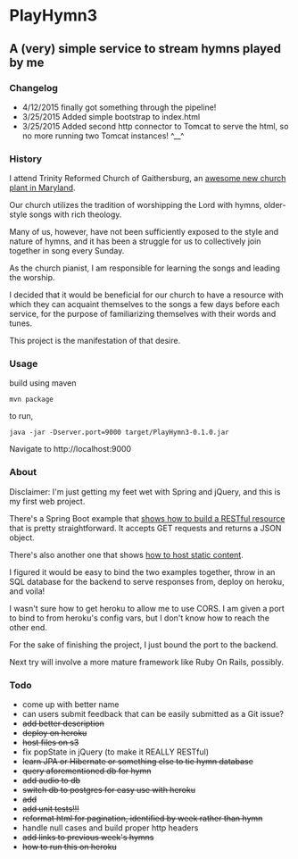 # PlayHymn3
## A (very) simple service to stream hymns played by me

### Changelog
- 4/12/2015 finally got something through the pipeline!
- 3/25/2015 Added simple bootstrap to index.html
- 3/25/2015 Added second http connector to Tomcat to serve the html, so no more running two Tomcat instances! ^__^

### History
I attend Trinity Reformed Church of Gaithersburg, an [awesome new church plant in Maryland](www.trcofg.org).

Our church utilizes the tradition of worshipping the Lord with hymns, older-style songs with rich theology.

Many of us, however, have not been sufficiently exposed to the style and nature of hymns, and it has been a struggle for us to collectively join together in song every Sunday.

As the church pianist, I am responsible for learning the songs and leading the worship.

I decided that it would be beneficial for our church to have a resource with which they can acquaint themselves to the songs a few days before each service, for the purpose of familiarizing themselves with their words and tunes.

This project is the manifestation of that desire.

### Usage
build using maven

```
mvn package
```

to run,

```
java -jar -Dserver.port=9000 target/PlayHymn3-0.1.0.jar
```

Navigate to http://localhost:9000

### About
Disclaimer: I'm just getting my feet wet with Spring and jQuery, and this is my first web project.

There's a Spring Boot example that [shows how to build a RESTful resource](https://spring.io/guides/gs/actuator-service/) that is pretty straightforward. It accepts GET requests and returns a JSON object.

There's also another one that shows [how to host static content](https://spring.io/blog/2013/12/19/serving-static-web-content-with-spring-boot).

I figured it would be easy to bind the two examples together, throw in an SQL database for the backend to serve responses from, deploy on heroku, and voila!

I wasn't sure how to get heroku to allow me to use CORS. I am given a port to bind to from heroku's config vars, but I don't know how to reach the other end.

For the sake of finishing the project, I just bound the port to the backend.

Next try will involve a more mature framework like Ruby On Rails, possibly.


### Todo
- come up with better name
- can users submit feedback that can be easily submitted as a Git issue?
- ~~add better description~~
- ~~deploy on heroku~~
- ~~host files on s3~~
- fix popState in jQuery (to make it REALLY RESTful)
- ~~learn JPA or Hibernate or something else to tie hymn database~~
- ~~query aforementioned db for hymn~~
- ~~add audio to db~~
- ~~switch db to postgres for easy use with heroku~~
- ~~add <audio> to html~~
- ~~add unit tests!!!~~
- ~~reformat html for pagination, identified by week rather than hymn~~
- handle null cases and build proper http headers
- ~~add links to previous week's hymns~~
- ~~how to run this on heroku~~

